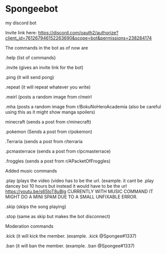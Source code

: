 # Spongeebot
my discord bot

Invite link here: https://discord.com/oauth2/authorize?client_id=761267946152263690&scope=bot&permissions=238284174



The commands in the bot as of now are

.help (list of commands)

.invite (gives an invite link for the bot)

.ping (it will send pong)

.repeat (it will repeat whatever you write)

.meirl (posts a random image from r/meirl

.mha (posts a random image from r/BokuNoHeroAcademia (also be careful using this as it might show manga spoilers)

minecraft (sends a post from r/minecraft)

.pokemon (Sends a post from r/pokemon)

.Terraria (sends a post from r/terraria

.pcmasterrace (sends a post from r/pcmasterrace)

.froggles (sends a post from r/APacketOfFroggles)

Added music commands

.play (plays the video (video has to be the url. (example. it cant be .play dancey boi 10 hours but instead it would have to be the url https://youtu.be/s65IoT8uBlg 
CURRENTLY WITH MUSIC COMMAND IT MIGHT DO A MINI SPAM DUE TO A SMALL UNFIXABLE ERROR.

.skip (skips the song playing)

.stop (same as skip but makes the bot disconnect)

Moderation commands

.kick (it will kick the member. (example. .kick @Spongee#1337)

.ban (it will ban the member. (example. .ban @Spongee#1337)
